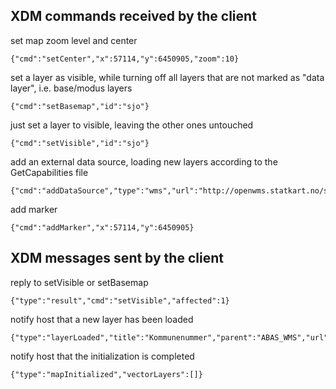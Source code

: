 ## XDM commands received by the client

set map zoom level and center

    {"cmd":"setCenter","x":57114,"y":6450905,"zoom":10}

set a layer as visible, while turning off all layers that are not marked as "data layer", i.e. base/modus layers

    {"cmd":"setBasemap","id":"sjo"}

just set a layer to visible, leaving the other ones untouched

    {"cmd":"setVisible","id":"sjo"}

add an external data source, loading new layers according to the GetCapabilities file

    {"cmd":"addDataSource","type":"wms","url":"http://openwms.statkart.no/skwms1/wms.abas"}

add marker
    
    {"cmd":"addMarker","x":57114,"y":6450905}

## XDM messages sent by the client

reply to setVisible or setBasemap

    {"type":"result","cmd":"setVisible","affected":1}

notify host that a new layer has been loaded

    {"type":"layerLoaded","title":"Kommunenummer","parent":"ABAS_WMS","url":"http://openwms.statkart.no/skwms1/wms.abas"}

notify host that the initialization is completed

    {"type":"mapInitialized","vectorLayers":[]}
